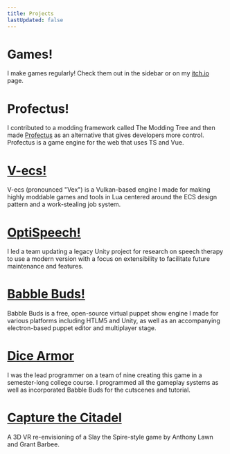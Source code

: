 ```yaml
---
title: Projects
lastUpdated: false
---
```

# Games!

I make games regularly! Check them out in the sidebar or on my [itch.io](https://www.thepaperpilot.itch.io/) page.

# Profectus!

I contributed to a modding framework called The Modding Tree and then made [Profectus](https://moddingtree.com) as an alternative that gives developers more control. Profectus is a game engine for the web that uses TS and Vue.

# [V-ecs!](./vecs/)

V-ecs (pronounced "Vex") is a Vulkan-based engine I made for making highly moddable games and tools in Lua centered around the ECS design pattern and a work-stealing job system.

# [OptiSpeech!](./optispeech/)

I led a team updating a legacy Unity project for research on speech therapy to use a modern version with a focus on extensibility to facilitate future maintenance and features.

# [Babble Buds!](./babble/)

Babble Buds is a free, open-source virtual puppet show engine I made for various platforms including HTLM5 and Unity, as well as an accompanying electron-based puppet editor and multiplayer stage.

# [Dice Armor](./dice/)

I was the lead programmer on a team of nine creating this game in a semester-long college course. I programmed all the gameplay systems as well as incorporated Babble Buds for the cutscenes and tutorial.

# [Capture the Citadel](./citadel/)

A 3D VR re-envisioning of a Slay the Spire-style game by Anthony Lawn and Grant Barbee.
